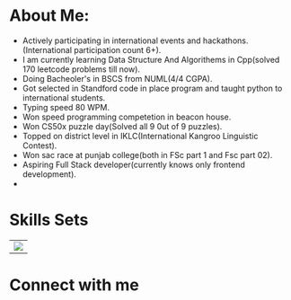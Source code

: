 # About Me:


- Actively participating in international events and hackathons.(International participation count 6+).
- I am currently learning Data Structure And Algorithems in Cpp(solved 170 leetcode problems till now).
- Doing Bacheoler's in BSCS from NUML(4/4 CGPA).
- Got selected in Standford code in place program and taught python to international students.
- Typing speed 80 WPM.
- Won speed programming competetion in beacon house.
- Won CS50x puzzle day(Solved all 9 0ut of 9 puzzles).
- Topped on district level in IKLC(International Kangroo Linguistic Contest).
- Won sac race at punjab college(both in FSc part 1 and Fsc part 02).
- Aspiring Full Stack developer(currently knows only frontend development).
- 
# Skills Sets
<table>
  <tr>
    <td>
      <img src="https://encrypted-tbn0.gstatic.com/images?q=tbn:ANd9GcRsubI1xnS2EsbFC7IKOtHXy3o2yp5zNGHX8-mLk-0nVw&s"/>
    </td>
  </tr>
</table>

# Connect with me
<div align="center">
  
</div>
